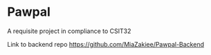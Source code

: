 # Pawpal

A requisite project in compliance to CSIT32

Link to backend repo
https://github.com/MiaZakiee/Pawpal-Backend